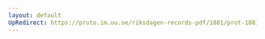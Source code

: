 ```yaml
---
layout: default
UpRedirect: https://pruto.im.uu.se/riksdagen-records-pdf/1881/prot-1881--ak--007/prot-1881--ak--007_007.pdf
---
```

